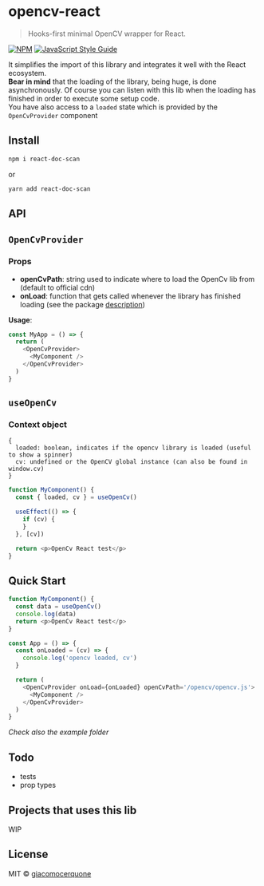 # opencv-react

> Hooks-first minimal OpenCV wrapper for React.

[![NPM](https://img.shields.io/npm/v/opencv-react.svg)](https://www.npmjs.com/package/opencv-react) [![JavaScript Style Guide](https://img.shields.io/badge/code_style-standard-brightgreen.svg)](https://standardjs.com)

<div id="description" />

It simplifies the import of this library and integrates it well with the React ecosystem.<br />
**Bear in mind** that the loading of the library, being huge, is done asynchronously. Of course you can listen with this lib when the loading has finished in order to execute some setup code.<br />
You have also access to a `loaded` state which is provided by the `OpenCvProvider` component

## Install

```bash
npm i react-doc-scan
```

or

```bash
yarn add react-doc-scan
```

## API

## `OpenCvProvider`

### Props

- **openCvPath**: string used to indicate where to load the OpenCv lib from (default to official cdn)
- **onLoad**: function that gets called whenever the library has finished loading (see the package [description](#description))

**Usage**:

```js
const MyApp = () => {
  return (
    <OpenCvProvider>
      <MyComponent />
    </OpenCvProvider>
  )
}
```

## `useOpenCv`

### Context object

```
{
  loaded: boolean, indicates if the opencv library is loaded (useful to show a spinner)
  cv: undefined or the OpenCV global instance (can also be found in window.cv)
}
```

```js
function MyComponent() {
  const { loaded, cv } = useOpenCv()

  useEffect(() => {
    if (cv) {
    }
  }, [cv])

  return <p>OpenCv React test</p>
}
```

## Quick Start

```javascript
function MyComponent() {
  const data = useOpenCv()
  console.log(data)
  return <p>OpenCv React test</p>
}

const App = () => {
  const onLoaded = (cv) => {
    console.log('opencv loaded, cv')
  }

  return (
    <OpenCvProvider onLoad={onLoaded} openCvPath='/opencv/opencv.js'>
      <MyComponent />
    </OpenCvProvider>
  )
}
```

_*Check also the example folder*_

## Todo

- tests
- prop types

## Projects that uses this lib

WIP

## License

MIT © [giacomocerquone](https://github.com/giacomocerquone)

